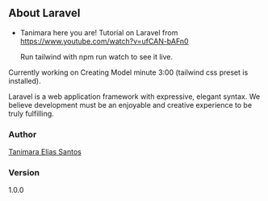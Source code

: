 ## About Laravel

-   Tanimara here you are!
    Tutorial on Laravel from https://www.youtube.com/watch?v=ufCAN-bAFn0

    Run tailwind with npm run watch to see it live.

Currently working on Creating Model minute 3:00 (tailwind css preset is installed).

Laravel is a web application framework with expressive, elegant syntax. We believe development must be an enjoyable and creative experience to be truly fulfilling.

### Author

[Tanimara Elias Santos](https://github.com/tanimaraeliassantos)

### Version

1.0.0
